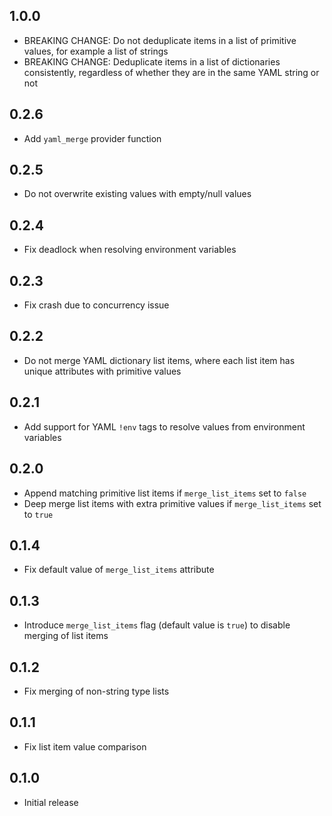 ## 1.0.0

- BREAKING CHANGE: Do not deduplicate items in a list of primitive values, for example a list of strings
- BREAKING CHANGE: Deduplicate items in a list of dictionaries consistently, regardless of whether they are in the same YAML string or not

## 0.2.6

- Add `yaml_merge` provider function

## 0.2.5

- Do not overwrite existing values with empty/null values

## 0.2.4

- Fix deadlock when resolving environment variables

## 0.2.3

- Fix crash due to concurrency issue

## 0.2.2

- Do not merge YAML dictionary list items, where each list item has unique attributes with primitive values

## 0.2.1

- Add support for YAML `!env` tags to resolve values from environment variables

## 0.2.0

- Append matching primitive list items if `merge_list_items` set to `false`
- Deep merge list items with extra primitive values if `merge_list_items` set to `true`

## 0.1.4

- Fix default value of `merge_list_items` attribute

## 0.1.3

- Introduce `merge_list_items` flag (default value is `true`) to disable merging of list items

## 0.1.2

- Fix merging of non-string type lists

## 0.1.1

- Fix list item value comparison

## 0.1.0

- Initial release
